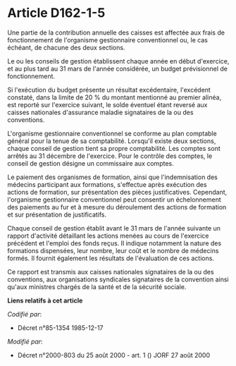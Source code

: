 # Article D162-1-5

Une partie de la contribution annuelle des caisses est affectée aux frais de fonctionnement de l'organisme gestionnaire
conventionnel ou, le cas échéant, de chacune des deux sections.

Le ou les conseils de gestion établissent chaque année en début d'exercice, et au plus tard au 31 mars de l'année considérée,
un budget prévisionnel de fonctionnement.

Si l'exécution du budget présente un résultat excédentaire, l'excédent constaté, dans la limite de 20 % du montant mentionné
au premier alinéa, est reporté sur l'exercice suivant, le solde éventuel étant reversé aux caisses nationales d'assurance
maladie signataires de la ou des conventions.

L'organisme gestionnaire conventionnel se conforme au plan comptable général pour la tenue de sa comptabilité. Lorsqu'il
existe deux sections, chaque conseil de gestion tient sa propre comptabilité. Les comptes sont arrêtés au 31 décembre de
l'exercice. Pour le contrôle des comptes, le conseil de gestion désigne un commissaire aux comptes.

Le paiement des organismes de formation, ainsi que l'indemnisation des médecins participant aux formations, s'effectue après
exécution des actions de formation, sur présentation des pièces justificatives. Cependant, l'organisme gestionnaire
conventionnel peut consentir un échelonnement des paiements au fur et à mesure du déroulement des actions de formation et sur
présentation de justificatifs.

Chaque conseil de gestion établit avant le 31 mars de l'année suivante un rapport d'activité détaillant les actions menées au
cours de l'exercice précédent et l'emploi des fonds reçus. Il indique notamment la nature des formations dispensées, leur
nombre, leur coût et le nombre de médecins formés. Il fournit également les résultats de l'évaluation de ces actions.

Ce rapport est transmis aux caisses nationales signataires de la ou des conventions, aux organisations syndicales signataires
de la convention ainsi qu'aux ministres chargés de la santé et de la sécurité sociale.

**Liens relatifs à cet article**

_Codifié par_:

  - Décret n°85-1354 1985-12-17

_Modifié par_:

  - Décret n°2000-803 du 25 août 2000 - art. 1 () JORF 27 août 2000
